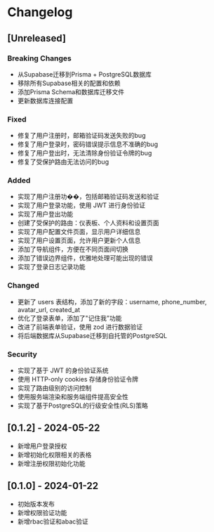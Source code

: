 # Changelog

## [Unreleased]
### Breaking Changes
- 从Supabase迁移到Prisma + PostgreSQL数据库
- 移除所有Supabase相关的配置和依赖
- 添加Prisma Schema和数据库迁移文件
- 更新数据库连接配置

### Fixed
- 修复了用户注册时，邮箱验证码发送失败的bug
- 修复了用户登录时，密码错误提示信息不准确的bug
- 修复了用户登出时，无法清除身份验证令牌的bug
- 修复了受保护路由无法访问的bug

### Added
- 实现了用户注册功��，包括邮箱验证码发送和验证
- 实现了用户登录功能，使用 JWT 进行身份验证
- 实现了用户登出功能
- 创建了受保护的路由：仪表板、个人资料和设置页面
- 实现了用户配置文件页面，显示用户详细信息
- 实现了用户设置页面，允许用户更新个人信息
- 添加了导航组件，方便在不同页面间切换
- 添加了错误边界组件，优雅地处理可能出现的错误
- 实现了登录日志记录功能

### Changed
- 更新了 users 表结构，添加了新的字段：username, phone_number, avatar_url, created_at
- 优化了登录表单，添加了"记住我"功能
- 改进了前端表单验证，使用 zod 进行数据验证
- 将后端数据库从Supabase迁移到自托管的PostgreSQL

### Security
- 实现了基于 JWT 的身份验证系统
- 使用 HTTP-only cookies 存储身份验证令牌
- 实现了路由级别的访问控制
- 使用服务端渲染和服务端组件提高安全性
- 实现了基于PostgreSQL的行级安全性(RLS)策略

## [0.1.2] - 2024-05-22
- 新增用户登录授权
- 新增初始化权限相关的表格
- 新增注册权限初始化功能

## [0.1.0] - 2024-01-22
- 初始版本发布
- 新增权限验证功能
- 新增rbac验证和abac验证
